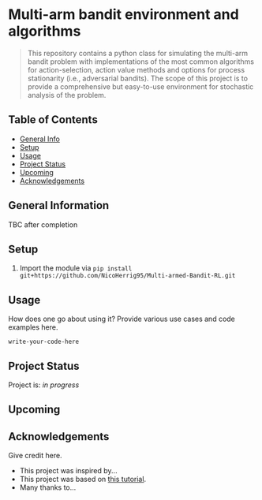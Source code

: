 # Multi-arm bandit environment and algorithms
> This repository contains a python class for simulating the multi-arm bandit problem with implementations of the most common algorithms for action-selection, action value methods and options for process stationarity (i.e., adversarial bandits).
> The scope of this project is to provide a comprehensive but easy-to-use environment for stochastic analysis of the problem.

## Table of Contents
* [General Info](#general-information)
* [Setup](#setup)
* [Usage](#usage)
* [Project Status](#project-status)
* [Upcoming](#room-for-improvement)
* [Acknowledgements](#acknowledgements)
<!-- * [License](#license) -->


## General Information
TBC after completion
<!-- You don't have to answer all the questions - just the ones relevant to your project. -->



## Setup
1. Import the module via `pip install git+https://github.com/NicoHerrig95/Multi-armed-Bandit-RL.git`


## Usage
How does one go about using it?
Provide various use cases and code examples here.

`write-your-code-here`


## Project Status
Project is: *in progress* 


## Upcoming


## Acknowledgements
Give credit here.
- This project was inspired by...
- This project was based on [this tutorial](https://www.example.com).
- Many thanks to...

